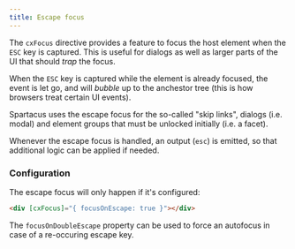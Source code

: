 ```yaml
---
title: Escape focus
---
```


The `cxFocus` directive provides a feature to focus the host element when the `ESC` key is captured. This is useful for dialogs as well as larger parts of the UI that should _trap_ the focus. 

When the `ESC` key is captured while the element is already focused, the event is let go, and will _bubble_ up to the anchestor tree (this is how browsers treat certain UI events). 

Spartacus uses the escape focus for the so-called "skip links", dialogs (i.e. modal) and element groups that must be unlocked initially (i.e. a facet).

Whenever the escape focus is handled, an output (`esc`) is emitted, so that additional logic can be applied if needed. 

### Configuration
The escape focus will only happen if it's configured: 
```html
<div [cxFocus]="{ focusOnEscape: true }"></div>
```

The `focusOnDoubleEscape` property can be used to force an autofocus in case of a re-occuring escape key. 
